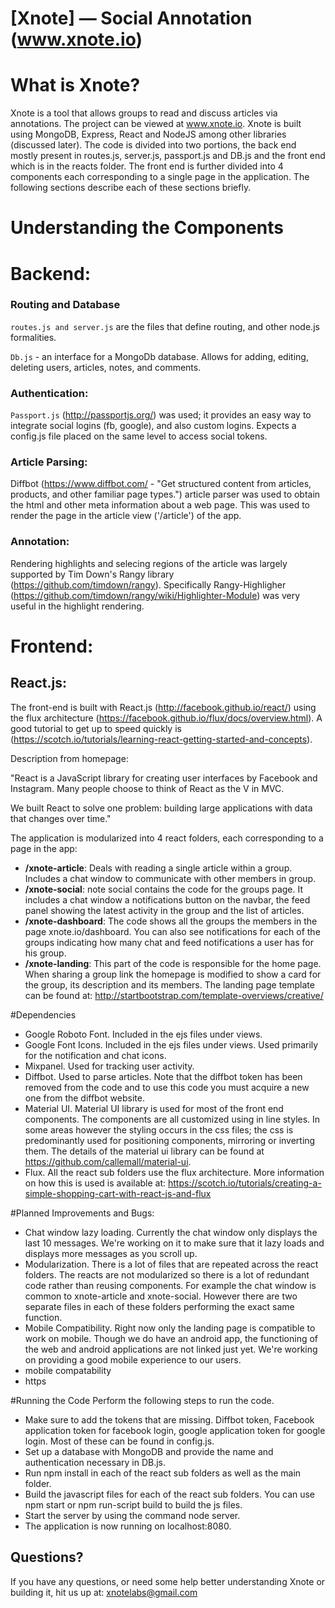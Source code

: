 [Xnote] — Social Annotation (www.xnote.io)
==================================================

# What is Xnote?

Xnote is a tool that allows groups to read and discuss articles via annotations.
The project can be viewed at www.xnote.io. Xnote is built using MongoDB, Express, React and NodeJS among other libraries (discussed later).
The code is divided into two portions, the back end mostly present in routes.js,
server.js, passport.js and DB.js and the front end which is in the reacts folder.
The front end is further divided into 4 components each corresponding to a single page in the application. The following sections describe each of these sections briefly.

# Understanding the Components

# Backend:

### Routing and Database

`routes.js and server.js` are the files that define routing, and other node.js formalities. 

`Db.js` - an interface for a MongoDb database. Allows for adding, editing, deleting users, articles, notes, and comments. 

### Authentication:

`Passport.js` (http://passportjs.org/) was used; it provides an easy way to integrate social logins (fb, google), and also custom logins. Expects a config.js file placed on the same level to access social tokens.

### Article Parsing:

Diffbot (https://www.diffbot.com/ - "Get structured content from articles, products, and other familiar page types.") article parser was used to obtain the html and other meta information about a web page. This was used to render the page in the article view ('/article') of the app. 

### Annotation:

Rendering highlights and selecing regions of the article was largely supported by Tim Down's Rangy library (https://github.com/timdown/rangy). Specifically Rangy-Highligher (https://github.com/timdown/rangy/wiki/Highlighter-Module) was very useful in the highlight rendering. 

# Frontend:

## React.js:

The front-end is built with React.js (http://facebook.github.io/react/) using the flux architecture (https://facebook.github.io/flux/docs/overview.html). A good tutorial to get up to speed quickly is (https://scotch.io/tutorials/learning-react-getting-started-and-concepts). 

Description from homepage:

"React is a JavaScript library for creating user interfaces by Facebook and Instagram. Many people choose to think of React as the V in MVC.

We built React to solve one problem: building large applications with data that changes over time."

The application is modularized into 4 react folders, each corresponding to a page in the app:
- **/xnote-article**: Deals with reading a single article within a group. Includes a chat window to communicate with other members in group.
- **/xnote-social**: note social contains the code for the groups page. It includes a chat window
a notifications button on the navbar, the feed panel showing the latest activity
in the group and the list of articles. 
- **/xnote-dashboard**: The code shows all the groups the members in the page xnote.io/dashboard. You
can also see notifications for each of the groups indicating how many chat and
feed notifications a user has for his group.
- **/xnote-landing**: This part of the code is responsible for the home page. When sharing a group
link the homepage is modified to show a card for the group, its description
and its members. The landing page template can be found at:
http://startbootstrap.com/template-overviews/creative/


#Dependencies
- Google Roboto Font. Included in the ejs files under views.
- Google Font Icons. Included in the ejs files under views. Used primarily for 
the notification and chat icons.
- Mixpanel. Used for tracking user activity.
- Diffbot. Used to parse articles. Note that the diffbot token has been removed
from the code and to use this code you must acquire a new one from the diffbot
website.
- Material UI. Material UI library is used for most of the front end components.
The components are all customized using in line styles. In some areas however the
styling occurs in the css files; the css is predominantly used for positioning 
components, mirroring or inverting them. The details of the material ui library
can be found at https://github.com/callemall/material-ui.
- Flux. All the react sub folders use the flux architecture. More information on
how this is used is available at:
https://scotch.io/tutorials/creating-a-simple-shopping-cart-with-react-js-and-flux


#Planned Improvements and Bugs:
- Chat window lazy loading. Currently the chat window only displays the last 10
messages. We're working on it to make sure that it lazy loads and displays more
messages as you scroll up.
- Modularization. There is a lot of files that are repeated across the react
folders. The reacts are not modularized so there is a lot of redundant code rather
than reusing components. For example the chat window is common to xnote-article 
and xnote-social. However there are two separate files in each of these folders
performing the exact same function.
- Mobile Compatibility. Right now only the landing page is compatible to work on 
mobile. Though we do have an android app, the functioning of the web and android
applications are not linked just yet. We're working on providing a good mobile 
experience to our users.
- mobile compatability
- https 


#Running the Code
Perform the following steps to run the code. 
- Make sure to add the tokens that are missing. Diffbot token, Facebook application
token for facebook login, google application token for google login. Most of these
can be found in config.js.
- Set up a database with MongoDB and provide the name and authentication necessary
in DB.js.
- Run npm install in each of the react sub folders as well as the main folder.
- Build the javascript files for each of the react sub folders. You can use npm start
or npm run-script build to build the js files. 
- Start the server by using the command node server.
- The application is now running on localhost:8080. 



Questions?
----------

If you have any questions, or need some help better understanding Xnote or building it, hit us up at:
xnotelabs@gmail.com
